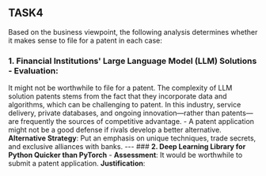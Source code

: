 ## TASK4
Based on the business viewpoint, the following analysis determines whether it makes sense to file for a patent in each case: 
### **1. Financial Institutions' Large Language Model (LLM) Solutions** - **Evaluation**: 
It might not be worthwhile to file for a patent. The complexity of LLM solution patents stems from the fact that they incorporate data and algorithms, which can be challenging to patent. In this industry, service delivery, private databases, and ongoing innovation—rather than patents—are frequently the sources of competitive advantage. - A patent application might not be a good defense if rivals develop a better alternative. **Alternative Strategy**: Put an emphasis on unique techniques, trade secrets, and exclusive alliances with banks. --- ### **2. Deep Learning Library for Python Quicker than PyTorch** - **Assessment**: It would be worthwhile to submit a patent application. **Justification**:
